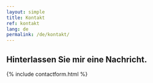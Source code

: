 ```yaml
---
layout: simple
title: Kontakt
ref: kontakt
lang: de
permalink: /de/kontakt/
---
```


## Hinterlassen Sie mir eine Nachricht.

{% include contactform.html %}
